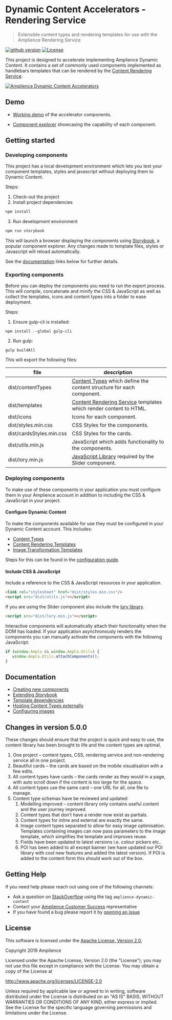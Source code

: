 # Dynamic Content Accelerators - Rendering Service

> Extensible content types and rendering templates for use with the Amplience Rendering Service

[![github version](https://img.shields.io/github/release/amplience/dynamic-content-accelerators.svg)](https://github.com/amplience/dynamic-content-accelerators/releases/latest) [![License](https://img.shields.io/badge/License-Apache%202.0-blue.svg)](https://opensource.org/licenses/Apache-2.0)

This project is designed to accelerate implementing Amplience Dynamic Content. It contains a set of commonly used components implemented as handlebars templates that can be rendered by the [Content Rendering Service](https://docs.amplience.net/integration/contentrenderingservice.html#the-content-rendering-service).

[![Amplience Dynamic Content Accelerators](media/screenshot.jpeg)](https://amplience.com/dynamic-content)

## Demo

* [Working demo](https://dev-solutions.s3.amazonaws.com/dc-demo-site/dist/homepage/index.html?c=d8b929ee-214d-48f0-90c0-4e121ca55a6f&s=e6bdb253-db3c-4458-b5cc-0d90aa02e114) of the accelerator components.

* [Component explorer](http://solutions.amplience.com/accelerator-inventory/index.html?c=96efe530-1284-43be-a050-19122eb1f790) showcasing the capability of each component.

## Getting started

### Developing components

This project has a local development environment which lets you test your component templates, styles and javascript without deploying them to Dynamic Content.

Steps:

1. Check-out the project
2. Install project dependencies
```js
npm install
```
3. Run development environment
```js
npm run storybook
```

This will launch a browser displaying the components using [Storybook](https://storybook.js.org/), a popular component explorer. Any changes made to template files, styles or Javascript will reload automatically.

See the [documentation](#documentation) links below for further details.

### Exporting components

Before you can deploy the components you need to run the export process. This will compile, concatenate and minify the CSS & JavaScript as well as collect the templates, icons and content types into a folder to ease deployment.

Steps:

1. Ensure gulp-cli is installed:
```
npm install --global gulp-cli
```
2. Run gulp:
```
gulp buildAll
```

This will export the following files:

| file                | description                                                                                                                                                            |
|---------------------|------------------------------------------------------------------------------------------------------------------------------------------------------------------------|
| dist/contentTypes   | [Content Types](https://docs.amplience.net/integration/contenttypes.html) which define the content structure for each component.                                        |
| dist/templates      | [Content Rendering Service](https://docs.amplience.net/integration/contentrenderingservice.html#the-content-rendering-service) templates which render content to HTML. |
| dist/icons          | Icons for each component.                                                                                                                                              |
| dist/styles.min.css | CSS Styles for the components.                                                                                                                                         |
| dist/cardsStyles.min.css | CSS Styles for the cards.                                                                                                                                         |
| dist/utils.min.js   | JavaScript which adds functionality to the components.                                                                                                                 |
| dist/lory.min.js    | [JavaScript Library](https://github.com/loryjs/lory) required by the Slider component.                                                                                 |

### Deploying components

To make use of these components in your application you must configure them in your Amplience account in addition to including the CSS & JavaScript in your project.

#### Configure Dynamic Content

To make the components available for use they must be configured in your Dynamic Content account. This includes:

* [Content Types](https://docs.amplience.net/integration/contenttypes.html)
* [Content Rendering Templates](https://docs.amplience.net/integration/contentrenderingservice.html)
* [Image Transformation Templates](https://docs.amplience.net/contenthub/tools.html#templates)

Steps for this can be found in the [configuration guide](./docs/CONFIGURE-DYNAMIC-CONTENT.md).

#### Include CSS & JavaScript

Include a reference to the CSS & JavaScript resources in your application.

```html
<link rel="stylesheet" href="dist/styles.min.css"/>
<script src="dist/utils.js"></script>
```

If you are using the Slider component also include the [lory library](https://github.com/loryjs/lory).

```html
<script src="dist/lory.min.js"></script>
```

Interactive components will automatically attach their functionality when the DOM has loaded. If your application asynchronously renders the components you can manually activate the components with the following JavaScript:

```js
if (window.AmpCa && window.AmpCa.Utils) {
   window.AmpCa.Utils.attachComponents();
}
```

## Documentation

* [Creating new components](./docs/CREATING-COMPONENTS.md)
* [Extending Storybook](./docs/EXTENDING-STORYBOOK.md)
* [Template dependencies](./docs/TEMPLATE-DEPENDENCIES.md)
* [Hosting Content Types externally](./docs/EXTERNAL-CONTENT-TYPES.md)
* [Configuring images](./docs/CONFIGURING-IMAGES.md)

## Changes in version 5.0.0

These changes should ensure that the project is quick and easy to use, the content library has been brought to life and the content types are optimal.

1. One project – content types, CSS, rendering service and non-rendering service all in one project.
2. Beautiful cards – the cards are based on the mobile visualisation with a few edits.
3. All content types have cards – the cards render as they would in a page, with auto scroll down if the content is too large for the space.
4. All content types use the same card – one URL for all, one file to manage.
5. Content type schemas have be reviewed and updated:
    1. Modelling improved – content library only contains useful content and the user journey improved.
    2. Content types that don’t have a render now exist as partials.
    3. Content types for inline and external are exactly the same.
    4. Image content types separated to allow for easy image optimisation. Templates containing images can now pass parameters to the image template, which simplifies the template and improves reuse. 
    5. Fields have been updated to latest versions i.e. colour pickers etc..
    6. POI has been added to all except banner (we have updated our POI library with cool new features and added the latest version). If POI is added to the content form this should work out of the box.

## Getting Help

If you need help please reach out using one of the following channels:

* Ask a question on [StackOverflow](https://stackoverflow.com/) using the tag `amplience-dynamic-content`
* Contact your [Amplience Customer Success](https://amplience.com/customer-success) representative
* If you have found a bug please report it by [opening an issue](https://github.com/amplience/dynamic-content-accelerators/issues/new)

## License

This software is licensed under the [Apache License, Version 2.0](http://www.apache.org/licenses/LICENSE-2.0),

Copyright 2019 Amplience

Licensed under the Apache License, Version 2.0 (the "License");
you may not use this file except in compliance with the License.
You may obtain a copy of the License at

http://www.apache.org/licenses/LICENSE-2.0

Unless required by applicable law or agreed to in writing, software
distributed under the License is distributed on an "AS IS" BASIS,
WITHOUT WARRANTIES OR CONDITIONS OF ANY KIND, either express or implied.
See the License for the specific language governing permissions and
limitations under the License.
